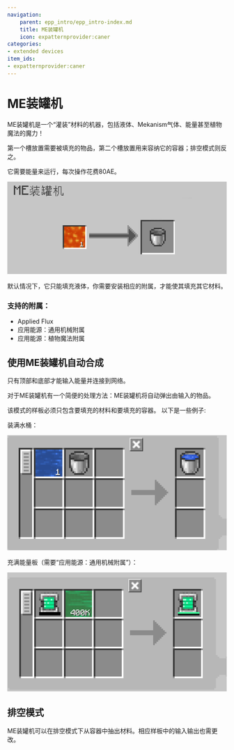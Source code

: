 ```yaml
---
navigation:
    parent: epp_intro/epp_intro-index.md
    title: ME装罐机
    icon: expatternprovider:caner
categories:
- extended devices
item_ids:
- expatternprovider:caner
---
```


# ME装罐机

<BlockImage id="expatternprovider:caner" scale="8"></BlockImage>

ME装罐机是一个“灌装”材料的机器，包括液体、Mekanism气体、能量甚至植物魔法的魔力！ 

第一个槽放置需要被填充的物品，第二个槽放置用来容纳它的容器；排空模式则反之。

它需要能量来运行，每次操作花费80AE。

![GUI](../pic/caner_gui.png)

默认情况下，它只能填充液体，你需要安装相应的附属，才能使其填充其它材料。

### 支持的附属：
- Applied Flux
- 应用能源：通用机械附属
- 应用能源：植物魔法附属

## 使用ME装罐机自动合成

只有顶部和底部才能输入能量并连接到网络。

<GameScene zoom="6" background="transparent">
  <ImportStructure src="../structure/caner_example.snbt"></ImportStructure>
</GameScene>

对于ME装罐机有一个简便的处理方法：ME装罐机将自动弹出由<ItemLink id="ae2:pattern_provider" />输入的物品。

<GameScene zoom="6" background="transparent">
  <ImportStructure src="../structure/caner_auto.snbt"></ImportStructure>
</GameScene>

该模式的样板必须只包含要填充的材料和要填充的容器。
以下是一些例子:

装满水桶：

![P1](../pic/fill_water.png)

充满能量板（需要“应用能源：通用机械附属”）：

![P1](../pic/fill_energy.png)


## 排空模式

ME装罐机可以在排空模式下从容器中抽出材料。相应样板中的输入输出也需更改。

